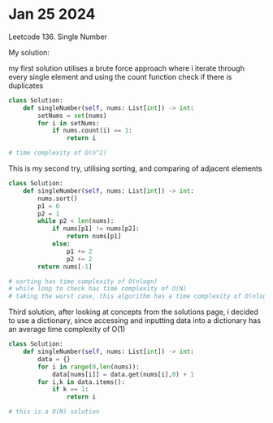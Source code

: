 # Jan 25 2024

Leetcode 136. Single Number

My solution:

my first solution utilises a brute force approach where i iterate through every single element and using the count function check if there is duplicates

```python
class Solution:
    def singleNumber(self, nums: List[int]) -> int:
        setNums = set(nums)
        for i in setNums:
            if nums.count(i) == 1:
                return i

# time complexity of O(n^2)
```

This is my second try, utilising sorting, and comparing of adjacent elements

```python
class Solution:
    def singleNumber(self, nums: List[int]) -> int:
        nums.sort()
        p1 = 0
        p2 = 1
        while p2 < len(nums):
            if nums[p1] != nums[p2]:
                return nums[p1]
            else:
                p1 += 2
                p2 += 2
        return nums[-1]

# sorting has time complexity of O(nlogn)
# while loop to check has time complexity of O(N)
# taking the worst case, this algorithm has a time complexity of O(nlogn)
```

Third solution, after looking at concepts from the solutions page, i decided to use a dictionary, since accessing and inputting data into a dictionary has an average time complexity of O(1)

```python
class Solution:
    def singleNumber(self, nums: List[int]) -> int:
        data = {}
        for i in range(0,len(nums)):
            data[nums[i]] = data.get(nums[i],0) + 1
        for i,k in data.items():
            if k == 1:
                return i

# this is a O(N) solution 
```